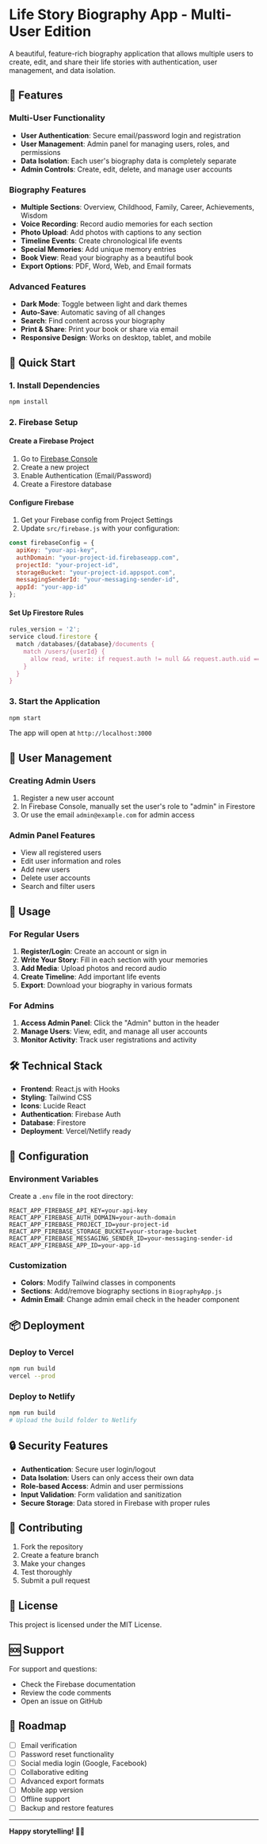 # Life Story Biography App - Multi-User Edition

A beautiful, feature-rich biography application that allows multiple users to create, edit, and share their life stories with authentication, user management, and data isolation.

## 🌟 Features

### Multi-User Functionality

- **User Authentication**: Secure email/password login and registration
- **User Management**: Admin panel for managing users, roles, and permissions
- **Data Isolation**: Each user's biography data is completely separate
- **Admin Controls**: Create, edit, delete, and manage user accounts

### Biography Features

- **Multiple Sections**: Overview, Childhood, Family, Career, Achievements, Wisdom
- **Voice Recording**: Record audio memories for each section
- **Photo Upload**: Add photos with captions to any section
- **Timeline Events**: Create chronological life events
- **Special Memories**: Add unique memory entries
- **Book View**: Read your biography as a beautiful book
- **Export Options**: PDF, Word, Web, and Email formats

### Advanced Features

- **Dark Mode**: Toggle between light and dark themes
- **Auto-Save**: Automatic saving of all changes
- **Search**: Find content across your biography
- **Print & Share**: Print your book or share via email
- **Responsive Design**: Works on desktop, tablet, and mobile

## 🚀 Quick Start

### 1. Install Dependencies

```bash
npm install
```

### 2. Firebase Setup

#### Create a Firebase Project

1. Go to [Firebase Console](https://console.firebase.google.com/)
2. Create a new project
3. Enable Authentication (Email/Password)
4. Create a Firestore database

#### Configure Firebase

1. Get your Firebase config from Project Settings
2. Update `src/firebase.js` with your configuration:

```javascript
const firebaseConfig = {
  apiKey: "your-api-key",
  authDomain: "your-project-id.firebaseapp.com",
  projectId: "your-project-id",
  storageBucket: "your-project-id.appspot.com",
  messagingSenderId: "your-messaging-sender-id",
  appId: "your-app-id"
};
```

#### Set Up Firestore Rules

```javascript
rules_version = '2';
service cloud.firestore {
  match /databases/{database}/documents {
    match /users/{userId} {
      allow read, write: if request.auth != null && request.auth.uid == userId;
    }
  }
}
```

### 3. Start the Application

```bash
npm start
```

The app will open at `http://localhost:3000`

## 👥 User Management

### Creating Admin Users

1. Register a new user account
2. In Firebase Console, manually set the user's role to "admin" in Firestore
3. Or use the email `admin@example.com` for admin access

### Admin Panel Features

- View all registered users
- Edit user information and roles
- Add new users
- Delete user accounts
- Search and filter users

## 📱 Usage

### For Regular Users

1. **Register/Login**: Create an account or sign in
2. **Write Your Story**: Fill in each section with your memories
3. **Add Media**: Upload photos and record audio
4. **Create Timeline**: Add important life events
5. **Export**: Download your biography in various formats

### For Admins

1. **Access Admin Panel**: Click the "Admin" button in the header
2. **Manage Users**: View, edit, and manage all user accounts
3. **Monitor Activity**: Track user registrations and activity

## 🛠️ Technical Stack

- **Frontend**: React.js with Hooks
- **Styling**: Tailwind CSS
- **Icons**: Lucide React
- **Authentication**: Firebase Auth
- **Database**: Firestore
- **Deployment**: Vercel/Netlify ready

## 🔧 Configuration

### Environment Variables

Create a `.env` file in the root directory:

```env
REACT_APP_FIREBASE_API_KEY=your-api-key
REACT_APP_FIREBASE_AUTH_DOMAIN=your-auth-domain
REACT_APP_FIREBASE_PROJECT_ID=your-project-id
REACT_APP_FIREBASE_STORAGE_BUCKET=your-storage-bucket
REACT_APP_FIREBASE_MESSAGING_SENDER_ID=your-messaging-sender-id
REACT_APP_FIREBASE_APP_ID=your-app-id
```

### Customization

- **Colors**: Modify Tailwind classes in components
- **Sections**: Add/remove biography sections in `BiographyApp.js`
- **Admin Email**: Change admin email check in the header component

## 📦 Deployment

### Deploy to Vercel

```bash
npm run build
vercel --prod
```

### Deploy to Netlify

```bash
npm run build
# Upload the build folder to Netlify
```

## 🔒 Security Features

- **Authentication**: Secure user login/logout
- **Data Isolation**: Users can only access their own data
- **Role-based Access**: Admin and user permissions
- **Input Validation**: Form validation and sanitization
- **Secure Storage**: Data stored in Firebase with proper rules

## 🤝 Contributing

1. Fork the repository
2. Create a feature branch
3. Make your changes
4. Test thoroughly
5. Submit a pull request

## 📄 License

This project is licensed under the MIT License.

## 🆘 Support

For support and questions:

- Check the Firebase documentation
- Review the code comments
- Open an issue on GitHub

## 🎯 Roadmap

- [ ] Email verification
- [ ] Password reset functionality
- [ ] Social media login (Google, Facebook)
- [ ] Collaborative editing
- [ ] Advanced export formats
- [ ] Mobile app version
- [ ] Offline support
- [ ] Backup and restore features

---

**Happy storytelling! 📖✨**

